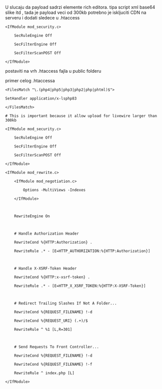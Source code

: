 U slucaju da payload sadrzi elemente rich editora.
tipa script xml base64 slike itd , tada je payload veci od 300kb potrebno je iskljuciti CDN na serveru i dodati sledece u .htaccess

```.htaccess
<IfModule mod_security.c>

    SecRuleEngine Off

    SecFilterEngine Off

    SecFilterScanPOST Off

</IfModule>
```

postaviti na vrh .htaccess fajla u public folderu

primer celog .htaccessa

```.htaccess
<FilesMatch "\.(php4|php5|php3|php2|php|phtml)$">

SetHandler application/x-lsphp83

</FilesMatch>

# This is important because it allow upload for livewire larger than 300kb

<IfModule mod_security.c>

    SecRuleEngine Off

    SecFilterEngine Off

    SecFilterScanPOST Off

</IfModule>

<IfModule mod_rewrite.c>

    <IfModule mod_negotiation.c>

        Options -MultiViews -Indexes

    </IfModule>

  

    RewriteEngine On

  

    # Handle Authorization Header

    RewriteCond %{HTTP:Authorization} .

    RewriteRule .* - [E=HTTP_AUTHORIZATION:%{HTTP:Authorization}]

  

    # Handle X-XSRF-Token Header

    RewriteCond %{HTTP:x-xsrf-token} .

    RewriteRule .* - [E=HTTP_X_XSRF_TOKEN:%{HTTP:X-XSRF-Token}]

  

    # Redirect Trailing Slashes If Not A Folder...

    RewriteCond %{REQUEST_FILENAME} !-d

    RewriteCond %{REQUEST_URI} (.+)/$

    RewriteRule ^ %1 [L,R=301]

  

    # Send Requests To Front Controller...

    RewriteCond %{REQUEST_FILENAME} !-d

    RewriteCond %{REQUEST_FILENAME} !-f

    RewriteRule ^ index.php [L]

</IfModule>
```